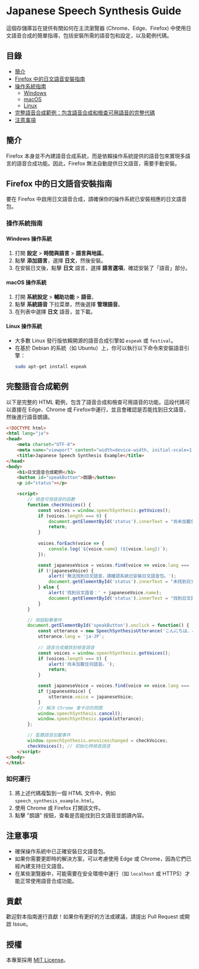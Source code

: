 
# Japanese Speech Synthesis Guide

這個存儲庫旨在提供有關如何在主流瀏覽器 (Chrome、Edge、Firefox) 中使用日文語音合成的簡單指導，包括安裝所需的語音包和設定，以及範例代碼。

## 目錄
- [簡介](#簡介)
- [Firefox 中的日文語音安裝指南](#firefox-中的日文語音安裝指南)
- [操作系統指南](#操作系統指南)
  - [Windows](#windows-操作系統)
  - [macOS](#macos-操作系統)
  - [Linux](#linux-操作系統)
- [完整語音合成範例：包含語音合成和檢查可用語音的完整代碼](#完整語音合成範例)
- [注意事項](#注意事項)

## 簡介
Firefox 本身並不內建語音合成系統，而是依賴操作系統提供的語音包來實現多語言的語音合成功能。因此，Firefox 無法自動提供日文語音，需要手動安裝。

## Firefox 中的日文語音安裝指南
要在 Firefox 中啟用日文語音合成，請確保你的操作系統已安裝相應的日文語音包。

### 操作系統指南

#### Windows 操作系統
1. 打開 **設定** > **時間與語言** > **語言與地區**。
2. 點擊 **添加語言**，選擇 **日文**，然後安裝。
3. 在安裝日文後，點擊 **日文** 語言，選擇 **語言選項**，確認安裝了「語音」部分。

#### macOS 操作系統
1. 打開 **系統設定** > **輔助功能** > **語音**。
2. 點擊 **系統語音** 下拉菜單，然後選擇 **管理語音**。
3. 在列表中選擇 **日文** 語音，並下載。

#### Linux 操作系統
- 大多數 Linux 發行版依賴開源的語音合成引擎如 `espeak` 或 `festival`。
- 在基於 Debian 的系統（如 Ubuntu）上，你可以執行以下命令來安裝語音引擎：
  ```bash
  sudo apt-get install espeak
  ```

## 完整語音合成範例

以下是完整的 HTML 範例，包含了語音合成和檢查可用語音的功能。這段代碼可以直接在 Edge、Chrome 或 Firefox中運行，並且會確認是否能找到日文語音，然後進行語音朗讀。

```html
<!DOCTYPE html>
<html lang="ja">
<head>
    <meta charset="UTF-8">
    <meta name="viewport" content="width=device-width, initial-scale=1.0">
    <title>Japanese Speech Synthesis Example</title>
</head>
<body>
    <h1>日文語音合成範例</h1>
    <button id="speakButton">朗讀</button>
    <p id="status"></p>

    <script>
        // 檢查可用語音的函數
        function checkVoices() {
            const voices = window.speechSynthesis.getVoices();
            if (voices.length === 0) {
                document.getElementById('status').innerText = "尚未加載任何語音。";
                return;
            }
            
            voices.forEach(voice => {
                console.log(`${voice.name} (${voice.lang})`);
            });

            const japaneseVoice = voices.find(voice => voice.lang === 'ja-JP');
            if (!japaneseVoice) {
                alert('無法找到日文語音，請確認系統已安裝日文語音包。');
                document.getElementById('status').innerText = "未找到日文語音。";
            } else {
                alert('找到日文語音：' + japaneseVoice.name);
                document.getElementById('status').innerText = "找到日文語音：" + japaneseVoice.name;
            }
        }

        // 按鈕點擊事件
        document.getElementById('speakButton').onclick = function() {
            const utterance = new SpeechSynthesisUtterance('こんにちは、これは日本語の音声合成の例です。');
            utterance.lang = 'ja-JP';
            
            // 語音合成播放前檢查語音
            const voices = window.speechSynthesis.getVoices();
            if (voices.length === 0) {
                alert('尚未加載任何語音。');
                return;
            }

            const japaneseVoice = voices.find(voice => voice.lang === 'ja-JP');
            if (japaneseVoice) {
                utterance.voice = japaneseVoice;
            }
            // 解決 Chrome 會卡住的問題
            window.speechSynthesis.cancel();
            window.speechSynthesis.speak(utterance);
        };

        // 監聽語音加載事件
        window.speechSynthesis.onvoiceschanged = checkVoices;
        checkVoices(); // 初始化時檢查語音
    </script>
</body>
</html>
```

### 如何運行
1. 將上述代碼複製到一個 HTML 文件中，例如 `speech_synthesis_example.html`。
2. 使用 Chrome 或 Firefox 打開該文件。
3. 點擊 "朗讀" 按鈕，查看是否能找到日文語音並朗讀內容。

## 注意事項
- 確保操作系統中已正確安裝日文語音包。
- 如果你需要更即時的解決方案，可以考慮使用 Edge 或 Chrome，因為它們已經內建支持日文語音。
- 在某些瀏覽器中，可能需要在安全環境中運行（如 `localhost` 或 HTTPS）才能正常使用語音合成功能。

## 貢獻
歡迎對本指南進行貢獻！如果你有更好的方法或建議，請提出 Pull Request 或開啟 Issue。

## 授權
本專案採用 [MIT License](LICENSE)。
